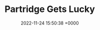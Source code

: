 ---
title: "Partridge Gets Lucky"
link: "http://www.partridgegetslucky.com"
date: "2022-11-24 15:50:38 +0000"
---